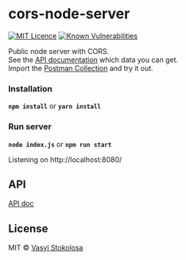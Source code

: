 # cors-node-server
[![MIT Licence](https://badges.frapsoft.com/os/mit/mit.svg?v=103)](https://opensource.org/licenses/mit-license.php) 
[![Known Vulnerabilities](https://snyk.io/test/github/shystruk/cors-node-server/badge.svg?targetFile=package.json)](https://snyk.io/test/github/shystruk/cors-node-server?targetFile=package.json)

Public node server with CORS.<br/>
See the [API documentation](/docs/API.md) which data you can get.<br/>
Import the [Postman Collection](/docs/Cossacks.postman_collection.json) and try it out.

### Installation ###
**`npm install`** or **`yarn install`**

### Run server ###
**`node index.js`** or **`npm run start`**

Listening on http://localhost:8080/

## API
[API doc](/docs/API.md)

## License
MIT © [Vasyl Stokolosa](https://about.me/shystruk)
